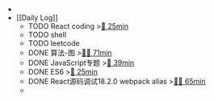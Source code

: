 -
- [[Daily Log]]
	- TODO React coding >[🍅 25min](#agenda-pomo://?t=f-1686829618868-1500)
	- TODO shell
	- TODO leetcode
	- DONE 算法-图 >[🍅🍅 71min](#agenda-pomo://?t=f-1686805297747-1500%2Cf-1686807182519-1500%2Cp-1686811438089-1250)
	- DONE JavaScript专题 >[🍅 39min](#agenda-pomo://?t=f-1686813865537-1500%2Cp-1686816276627-803)
	- DONE ES6 >[🍅 25min](#agenda-pomo://?t=f-1686818275685-1500)
	- DONE React源码调试18.2.0 webpack alias >[🍅🍅 65min](#agenda-pomo://?t=f-1686820256988-2400%2Cf-1686824891690-1500)
	-